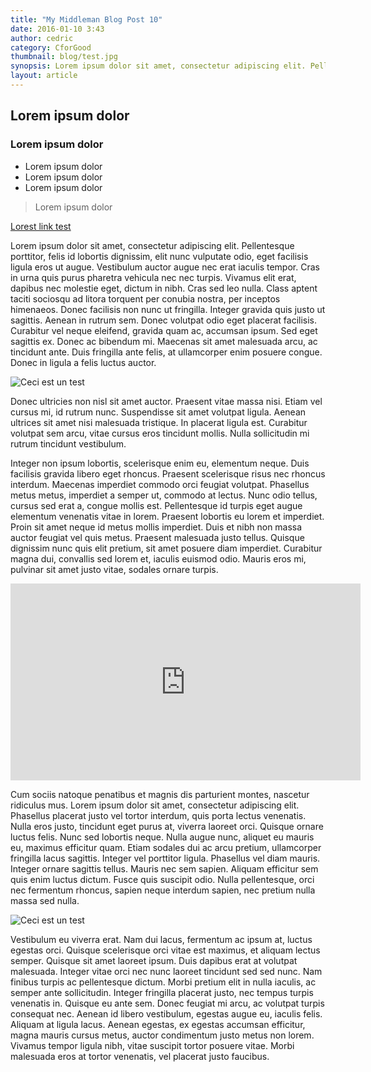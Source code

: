 ```yaml
---
title: "My Middleman Blog Post 10"
date: 2016-01-10 3:43
author: cedric
category: CforGood
thumbnail: blog/test.jpg
synopsis: Lorem ipsum dolor sit amet, consectetur adipiscing elit. Pellentesque porttitor, felis id lobortis dignissim, elit nunc vulputate odio, eget facilisis ligula eros ut augue.
layout: article
---
```


## Lorem ipsum dolor

### Lorem ipsum dolor

- Lorem ipsum dolor
- Lorem ipsum dolor
- Lorem ipsum dolor

> Lorem ipsum dolor

[Lorest link test](www.cforgood.com)

Lorem ipsum dolor sit amet, consectetur adipiscing elit. Pellentesque porttitor, felis id lobortis dignissim, elit nunc vulputate odio, eget facilisis ligula eros ut augue. Vestibulum auctor augue nec erat iaculis tempor. Cras in urna quis purus pharetra vehicula nec nec turpis. Vivamus elit erat, dapibus nec molestie eget, dictum in nibh. Cras sed leo nulla. Class aptent taciti sociosqu ad litora torquent per conubia nostra, per inceptos himenaeos. Donec facilisis non nunc ut fringilla. Integer gravida quis justo ut sagittis. Aenean in rutrum sem. Donec volutpat odio eget placerat facilisis. Curabitur vel neque eleifend, gravida quam ac, accumsan ipsum. Sed eget sagittis ex. Donec ac bibendum mi. Maecenas sit amet malesuada arcu, ac tincidunt ante. Duis fringilla ante felis, at ullamcorper enim posuere congue. Donec in ligula a felis luctus auctor.

![Ceci est un test](blog/test_2.jpg)

Donec ultricies non nisl sit amet auctor. Praesent vitae massa nisi. Etiam vel cursus mi, id rutrum nunc. Suspendisse sit amet volutpat ligula. Aenean ultrices sit amet nisi malesuada tristique. In placerat ligula est. Curabitur volutpat sem arcu, vitae cursus eros tincidunt mollis. Nulla sollicitudin mi rutrum tincidunt vestibulum.

Integer non ipsum lobortis, scelerisque enim eu, elementum neque. Duis facilisis gravida libero eget rhoncus. Praesent scelerisque risus nec rhoncus interdum. Maecenas imperdiet commodo orci feugiat volutpat. Phasellus metus metus, imperdiet a semper ut, commodo at lectus. Nunc odio tellus, cursus sed erat a, congue mollis est. Pellentesque id turpis eget augue elementum venenatis vitae in lorem. Praesent lobortis eu lorem et imperdiet. Proin sit amet neque id metus mollis imperdiet. Duis et nibh non massa auctor feugiat vel quis metus. Praesent malesuada justo tellus. Quisque dignissim nunc quis elit pretium, sit amet posuere diam imperdiet. Curabitur magna dui, convallis sed lorem et, iaculis euismod odio. Mauris eros mi, pulvinar sit amet justo vitae, sodales ornare turpis.

<div class="article-video">
  <iframe width="560" height="315" src="https://www.youtube.com/embed/jh0PosdTgTQ" frameborder="0" allowfullscreen></iframe>
</div>

Cum sociis natoque penatibus et magnis dis parturient montes, nascetur ridiculus mus. Lorem ipsum dolor sit amet, consectetur adipiscing elit. Phasellus placerat justo vel tortor interdum, quis porta lectus venenatis. Nulla eros justo, tincidunt eget purus at, viverra laoreet orci. Quisque ornare luctus felis. Nunc sed lobortis neque. Nulla augue nunc, aliquet eu mauris eu, maximus efficitur quam. Etiam sodales dui ac arcu pretium, ullamcorper fringilla lacus sagittis. Integer vel porttitor ligula. Phasellus vel diam mauris. Integer ornare sagittis tellus. Mauris nec sem sapien. Aliquam efficitur sem quis enim luctus dictum. Fusce quis suscipit odio. Nulla pellentesque, orci nec fermentum rhoncus, sapien neque interdum sapien, nec pretium nulla massa sed nulla.

![Ceci est un test](blog/test_3.gif)

Vestibulum eu viverra erat. Nam dui lacus, fermentum ac ipsum at, luctus egestas orci. Quisque scelerisque orci vitae est maximus, et aliquam lectus semper. Quisque sit amet laoreet ipsum. Duis dapibus erat at volutpat malesuada. Integer vitae orci nec nunc laoreet tincidunt sed sed nunc. Nam finibus turpis ac pellentesque dictum. Morbi pretium elit in nulla iaculis, ac semper ante sollicitudin. Integer fringilla placerat justo, nec tempus turpis venenatis in. Quisque eu ante sem. Donec feugiat mi arcu, ac volutpat turpis consequat nec. Aenean id libero vestibulum, egestas augue eu, iaculis felis. Aliquam at ligula lacus. Aenean egestas, ex egestas accumsan efficitur, magna mauris cursus metus, auctor condimentum justo metus non lorem. Vivamus tempor ligula nibh, vitae suscipit tortor posuere vitae. Morbi malesuada eros at tortor venenatis, vel placerat justo faucibus.